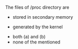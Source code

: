 The files of /proc directory are
* stored in secondary memory
+ generated by the kernel
* both (a) and (b)
* none of the mentioned

